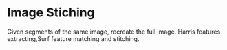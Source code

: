# Image Stiching
Given segments of the same image, recreate the full image.
Harris features extracting,Surf feature matching and stitching.
